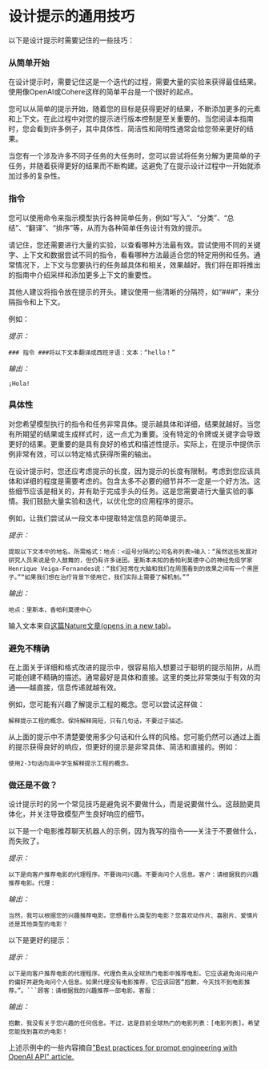 # 设计提示的通用技巧

以下是设计提示时需要记住的一些技巧：

### 从简单开始

在设计提示时，需要记住这是一个迭代的过程，需要大量的实验来获得最佳结果。使用像OpenAI或Cohere这样的简单平台是一个很好的起点。

您可以从简单的提示开始，随着您的目标是获得更好的结果，不断添加更多的元素和上下文。在此过程中对您的提示进行版本控制是至关重要的。当您阅读本指南时，您会看到许多例子，其中具体性、简洁性和简明性通常会给您带来更好的结果。

当您有一个涉及许多不同子任务的大任务时，您可以尝试将任务分解为更简单的子任务，并随着获得更好的结果而不断构建。这避免了在提示设计过程中一开始就添加过多的复杂性。

### 指令

您可以使用命令来指示模型执行各种简单任务，例如“写入”、“分类”、“总结”、“翻译”、“排序”等，从而为各种简单任务设计有效的提示。

请记住，您还需要进行大量的实验，以查看哪种方法最有效。尝试使用不同的关键字、上下文和数据尝试不同的指令，看看哪种方法最适合您的特定用例和任务。通常情况下，上下文与您要执行的任务越具体和相关，效果越好。我们将在即将推出的指南中介绍采样和添加更多上下文的重要性。

其他人建议将指令放在提示的开头。建议使用一些清晰的分隔符，如“###”，来分隔指令和上下文。

例如：

*提示：*

```
### 指令 ###将以下文本翻译成西班牙语：文本：“hello！”
```

*输出：*

```
¡Hola!
```

### 具体性

对您希望模型执行的指令和任务非常具体。提示越具体和详细，结果就越好。当您有所期望的结果或生成样式时，这一点尤为重要。没有特定的令牌或关键字会导致更好的结果。更重要的是具有良好的格式和描述性提示。实际上，在提示中提供示例非常有效，可以以特定格式获得所需的输出。

在设计提示时，您还应考虑提示的长度，因为提示的长度有限制。考虑到您应该具体和详细的程度是需要考虑的。包含太多不必要的细节并不一定是一个好方法。这些细节应该是相关的，并有助于完成手头的任务。这是您需要进行大量实验的事情。我们鼓励大量实验和迭代，以优化您的应用程序的提示。

例如，让我们尝试从一段文本中提取特定信息的简单提示。

*提示：*

```
提取以下文本中的地名。所需格式：地点：<逗号分隔的公司名称列表>输入：“虽然这些发展对研究人员来说是令人鼓舞的，但仍有许多谜团。里斯本未知的香帕利莫德中心的神经免疫学家Henrique Veiga-Fernandes说：“我们经常在大脑和我们在周围看到的效果之间有一个黑匣子。”“如果我们想在治疗背景下使用它，我们实际上需要了解机制。””
```

*输出：*

```
地点：里斯本，香帕利莫德中心
```

输入文本来自[这篇Nature文章(opens in a new tab)](https://www.nature.com/articles/d41586-023-00509-z)。

### 避免不精确

在上面关于详细和格式改进的提示中，很容易陷入想要过于聪明的提示陷阱，从而可能创建不精确的描述。通常最好是具体和直接。这里的类比非常类似于有效的沟通——越直接，信息传递就越有效。

例如，您可能有兴趣了解提示工程的概念。您可以尝试这样做：

```
解释提示工程的概念。保持解释简短，只有几句话，不要过于描述。
```

从上面的提示中不清楚要使用多少句话和什么样的风格。您可能仍然可以通过上面的提示获得良好的响应，但更好的提示是非常具体、简洁和直接的。例如：

```
使用2-3句话向高中学生解释提示工程的概念。
```

### 做还是不做？

设计提示时的另一个常见技巧是避免说不要做什么，而是说要做什么。这鼓励更具体化，并关注导致模型产生良好响应的细节。

以下是一个电影推荐聊天机器人的示例，因为我写的指令——关注于不要做什么，而失败了。

*提示：*

```
以下是向客户推荐电影的代理程序。不要询问兴趣。不要询问个人信息。客户：请根据我的兴趣推荐电影。代理：
```

*输出：*

```
当然，我可以根据您的兴趣推荐电影。您想看什么类型的电影？您喜欢动作片、喜剧片、爱情片还是其他类型的电影？
```

以下是更好的提示：

*提示：*

```
以下是向客户推荐电影的代理程序。代理负责从全球热门电影中推荐电影。它应该避免询问用户的偏好并避免询问个人信息。如果代理没有电影推荐，它应该回答“抱歉，今天找不到电影推荐。”。```顾客：请根据我的兴趣推荐一部电影。客服：
```

*输出：*

```
抱歉，我没有关于您兴趣的任何信息。不过，这是目前全球热门的电影列表：[电影列表]。希望您能找到喜欢的电影！
```



上述示例中的一些内容摘自["Best practices for prompt engineering with OpenAI API" article.](https://help.openai.com/en/articles/6654000-best-practices-for-prompt-engineering-with-openai-api)